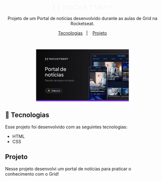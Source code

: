 <p align="center">
  <img alt="Logo - Rocketseat" src=".github/logo.png" width="200px" />
</p>

<p align="center">
Projeto de um Portal de notícias desenvolvido durante as aulas de Grid na Rocketseat.
</p>

<p align="center">
  <a href="#-tecnologias">Tecnologias</a>&nbsp;&nbsp;&nbsp;|&nbsp;&nbsp;&nbsp;
  <a href="#-projeto">Projeto</a>
</p>

<br>

<p align="center">
  <img alt="Preview do projeto desenvolvido." src=".github/preview.png" width="60%">
</p>

## 🚀 Tecnologias

Esse projeto foi desenvolvido com as seguintes tecnologias:

- HTML
- CSS

## Projeto

Nesse projeto desenvolvi um portal de notícias para praticar o conhecimento com o Grid!
